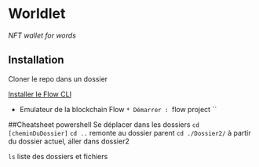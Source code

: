 # Worldlet
*NFT wallet for words*

## Installation
Cloner le repo dans un dossier

[Installer le Flow CLI](https://docs.onflow.org/flow-cli/install)
* Emulateur de la blockchain Flow
`* Démarrer : `flow project ``

##Cheatsheet powershell
Se déplacer dans les dossiers
`cd [cheminDuDossier]`
`cd ..` remonte au dossier parent
`cd ./Dossier2/` à partir du dossier actuel, aller dans dossier2

`ls` liste des dossiers et fichiers
